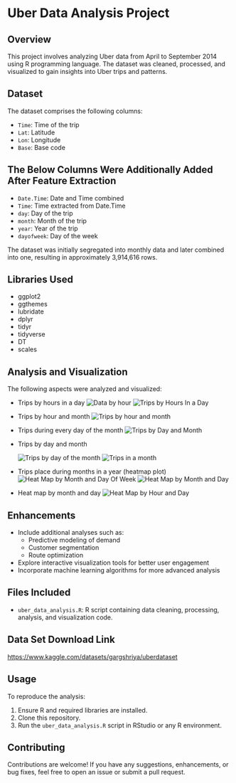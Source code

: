 # Uber Data Analysis Project

## Overview
This project involves analyzing Uber data from April to September 2014 using R programming language. The dataset was cleaned, processed, and visualized to gain insights into Uber trips and patterns.

## Dataset
The dataset comprises the following columns:
- `Time`: Time of the trip
- `Lat`: Latitude
- `Lon`: Longitude
- `Base`: Base code
## The Below Columns Were Additionally Added After Feature Extraction
- `Date.Time`: Date and Time combined
- `Time`: Time extracted from Date.Time
- `day`: Day of the trip
- `month`: Month of the trip
- `year`: Year of the trip
- `dayofweek`: Day of the week

The dataset was initially segregated into monthly data and later combined into one, resulting in approximately 3,914,616 rows.

## Libraries Used
- ggplot2
- ggthemes
- lubridate
- dplyr
- tidyr
- tidyverse
- DT
- scales

## Analysis and Visualization
The following aspects were analyzed and visualized:
- Trips by hours in a day
![Data by hour](https://github.com/Aftabbs/Uber-Data-Analysis-Project/assets/112916888/e5867bdb-38ce-4589-917b-b8221d8d6000)
![Trips by Hours In a Day](https://github.com/Aftabbs/Uber-Data-Analysis-Project/assets/112916888/f7f95a10-dd3a-440a-a450-5f49159e750f)


- Trips by hour and month
![Trips by hour and month](https://github.com/Aftabbs/Uber-Data-Analysis-Project/assets/112916888/7dcbca3e-c087-47aa-afa0-aed40fd155e0)

- Trips during every day of the month
![Trips by Day and Month](https://github.com/Aftabbs/Uber-Data-Analysis-Project/assets/112916888/535a481d-5d4c-4f16-a56b-f67547086a7d)

- Trips by day and month

  ![Trips by day of the month](https://github.com/Aftabbs/Uber-Data-Analysis-Project/assets/112916888/ac7ab5d4-4bcd-4571-be41-362242b6a8e1)
![Trips in a month](https://github.com/Aftabbs/Uber-Data-Analysis-Project/assets/112916888/2314cea6-1e00-49b5-989d-53032b7c182e)

- Trips place during months in a year (heatmap plot)
  ![Heat Map by Month and Day Of Week](https://github.com/Aftabbs/Uber-Data-Analysis-Project/assets/112916888/45a29b59-571b-4362-9585-4fa0d1dbc5ea)
![Heat Map by Month and Day](https://github.com/Aftabbs/Uber-Data-Analysis-Project/assets/112916888/efce1950-3620-479c-9a0c-cffff9f4f513)

- Heat map by month and day
![Heat Map by Hour and Day](https://github.com/Aftabbs/Uber-Data-Analysis-Project/assets/112916888/7f3fb281-0e40-43b6-bd84-80c2d2cbdb28)


## Enhancements
- Include additional analyses such as:
  - Predictive modeling of demand
  - Customer segmentation
  - Route optimization
- Explore interactive visualization tools for better user engagement
- Incorporate machine learning algorithms for more advanced analysis

## Files Included
- `uber_data_analysis.R`: R script containing data cleaning, processing, analysis, and visualization code.
## Data Set Download Link
  https://www.kaggle.com/datasets/gargshriya/uberdataset

## Usage
To reproduce the analysis:
1. Ensure R and required libraries are installed.
2. Clone this repository.
3. Run the `uber_data_analysis.R` script in RStudio or any R environment.

## Contributing
Contributions are welcome! If you have any suggestions, enhancements, or bug fixes, feel free to open an issue or submit a pull request.



